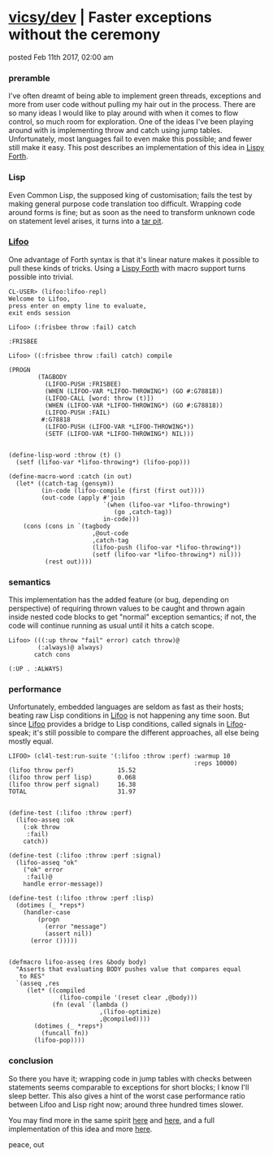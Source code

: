 # [vicsy/dev](https://github.com/codr4life/vicsydev) | Faster exceptions without the ceremony
posted Feb 11th 2017, 02:00 am

### preramble
I've often dreamt of being able to implement green threads, exceptions and more from user code without pulling my hair out in the process. There are so many ideas I would like to play around with when it comes to flow control, so much room for exploration. One of the ideas I've been playing around with is implementing throw and catch using jump tables. Unfortunately, most languages fail to even make this possible; and fewer still make it easy. This post describes an implementation of this idea in [Lispy Forth](https://github.com/codr4life/lifoo).

### Lisp
Even Common Lisp, the supposed king of customisation; fails the test by making general purpose code translation too difficult. Wrapping code around forms is fine; but as soon as the need to transform unknown code on statement level arises, it turns into a [tar pit](http://quickdocs.org/cl-cont/api). 

### [Lifoo](https://github.com/codr4life/lifoo)
One advantage of Forth syntax is that it's linear nature makes it possible to pull these kinds of tricks. Using a [Lispy Forth](https://github.com/codr4life/lifoo) with macro support turns possible into trivial.

```
CL-USER> (lifoo:lifoo-repl)
Welcome to Lifoo,
press enter on empty line to evaluate,
exit ends session

Lifoo> (:frisbee throw :fail) catch

:FRISBEE

Lifoo> ((:frisbee throw :fail) catch) compile

(PROGN
        (TAGBODY
          (LIFOO-PUSH :FRISBEE)
          (WHEN (LIFOO-VAR *LIFOO-THROWING*) (GO #:G78818))
          (LIFOO-CALL [word: throw (t)])
          (WHEN (LIFOO-VAR *LIFOO-THROWING*) (GO #:G78818))
          (LIFOO-PUSH :FAIL)
         #:G78818
          (LIFOO-PUSH (LIFOO-VAR *LIFOO-THROWING*))
          (SETF (LIFOO-VAR *LIFOO-THROWING*) NIL)))
          
          
(define-lisp-word :throw (t) ()
  (setf (lifoo-var *lifoo-throwing*) (lifoo-pop)))

(define-macro-word :catch (in out)
  (let* ((catch-tag (gensym))
         (in-code (lifoo-compile (first (first out))))
         (out-code (apply #'join
                          `(when (lifoo-var *lifoo-throwing*)
                             (go ,catch-tag))
                          in-code)))
    (cons (cons in `(tagbody
                       ,@out-code
                       ,catch-tag
                       (lifoo-push (lifoo-var *lifoo-throwing*))
                       (setf (lifoo-var *lifoo-throwing*) nil)))
          (rest out))))
```

### semantics
This implementation has the added feature (or bug, depending on perspective) of requiring thrown values to be caught and thrown again inside nested code blocks to get "normal" exception semantics; if not, the code will continue running as usual until it hits a catch scope.

```
Lifoo> (((:up throw "fail" error) catch throw)@
        (:always)@ always) 
       catch cons

(:UP . :ALWAYS)
```

### performance
Unfortunately, embedded languages are seldom as fast as their hosts; beating raw Lisp conditions in [Lifoo](https://github.com/codr4life/lifoo) is not happening any time soon. But since [Lifoo](https://github.com/codr4life/lifoo) provides a bridge to Lisp conditions, called signals in [Lifoo](https://github.com/codr4life/lifoo)-speak; it's still possible to compare the different approaches, all else being mostly equal. 

```
LIFOO> (cl4l-test:run-suite '(:lifoo :throw :perf) :warmup 10 
                                                   :reps 10000)
(lifoo throw perf)            15.52
(lifoo throw perf lisp)       0.068
(lifoo throw perf signal)     16.38
TOTAL                         31.97


(define-test (:lifoo :throw :perf)
  (lifoo-asseq :ok
    (:ok throw
     :fail)
    catch))

(define-test (:lifoo :throw :perf :signal)
  (lifoo-asseq "ok"
    ("ok" error
     :fail)@
    handle error-message))

(define-test (:lifoo :throw :perf :lisp)
  (dotimes (_ *reps*)
    (handler-case
        (progn
          (error "message")
          (assert nil))
      (error ()))))


(defmacro lifoo-asseq (res &body body)
  "Asserts that evaluating BODY pushes value that compares equal 
   to RES"
  `(asseq ,res
     (let* ((compiled 
              (lifoo-compile '(reset clear ,@body)))
            (fn (eval `(lambda ()
                         ,(lifoo-optimize)
                         ,@compiled))))
       (dotimes (_ *reps*)
         (funcall fn))
       (lifoo-pop))))
```

### conclusion
So there you have it; wrapping code in jump tables with checks between statements seems comparable to exceptions for short blocks; I know I'll sleep better. This also gives a hint of the worst case performance ratio between Lifoo and Lisp right now; around three hundred times slower.

You may find more in the same spirit [here](http://vicsydev.blogspot.de/) and [here](https://github.com/codr4life/vicsydev), and a full implementation of this idea and more [here](https://github.com/codr4life).

peace, out
